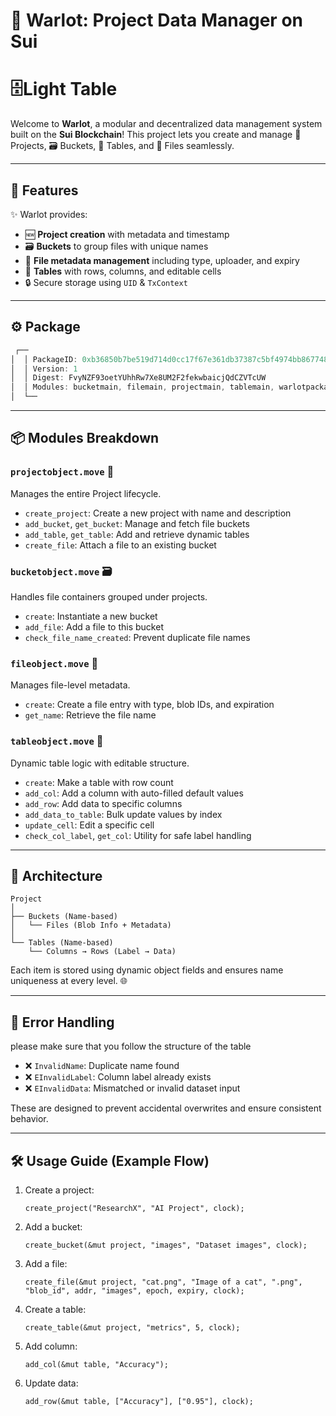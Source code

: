 

# 📁 Warlot: Project Data Manager on Sui
# 🗄️Light Table 
Welcome to **Warlot**, a modular and decentralized data management system built on the **Sui Blockchain**! This project lets you create and manage 🧱 Projects, 🗃️ Buckets, 📝 Tables, and 📄 Files seamlessly.

---

## 🚀 Features

✨ Warlot provides:

- 🆕 **Project creation** with metadata and timestamp  
- 🗃️ **Buckets** to group files with unique names  
- 📄 **File metadata management** including type, uploader, and expiry  
- 📝 **Tables** with rows, columns, and editable cells  
- 🔒 Secure storage using `UID` & `TxContext`  

---
## ⚙️ Package
```rust
 ┌──                                                                                             
│  │ PackageID: 0xb36850b7be519d714d0cc17f67e361db37387c5bf4974bb867748bcab1de15d4                 │
│  │ Version: 1                                                                                    │
│  │ Digest: FvyNZF93oetYUhhRw7Xe8UM2F2fekwbaicjQdCZVTcUW                                          │
│  │ Modules: bucketmain, filemain, projectmain, tablemain, warlotpackage                          │
│  └──                                                                          
```

---
## 📦 Modules Breakdown

### `projectobject.move` 🧱  
Manages the entire Project lifecycle.

- `create_project`: Create a new project with name and description  
- `add_bucket`, `get_bucket`: Manage and fetch file buckets  
- `add_table`, `get_table`: Add and retrieve dynamic tables  
- `create_file`: Attach a file to an existing bucket  

### `bucketobject.move` 🗃️  
Handles file containers grouped under projects.

- `create`: Instantiate a new bucket  
- `add_file`: Add a file to this bucket  
- `check_file_name_created`: Prevent duplicate file names  

### `fileobject.move` 📄  
Manages file-level metadata.

- `create`: Create a file entry with type, blob IDs, and expiration  
- `get_name`: Retrieve the file name  

### `tableobject.move` 📝  
Dynamic table logic with editable structure.

- `create`: Make a table with row count  
- `add_col`: Add a column with auto-filled default values  
- `add_row`: Add data to specific columns  
- `add_data_to_table`: Bulk update values by index  
- `update_cell`: Edit a specific cell  
- `check_col_label`, `get_col`: Utility for safe label handling  

---

## 🧩 Architecture

```
Project
│
├── Buckets (Name-based)
│   └── Files (Blob Info + Metadata)
│
└── Tables (Name-based)
    └── Columns → Rows (Label → Data)
```

Each item is stored using dynamic object fields and ensures name uniqueness at every level. 🌐

---

## 🔐 Error Handling
please make sure that you follow the structure of the table
- ❌ `InvalidName`: Duplicate name found
- ❌ `EInvalidLabel`: Column label already exists
- ❌ `EInvalidData`: Mismatched or invalid dataset input

These are designed to prevent accidental overwrites and ensure consistent behavior.

---

## 🛠️ Usage Guide (Example Flow)

1. Create a project:
   ```move
   create_project("ResearchX", "AI Project", clock);
   ```

2. Add a bucket:
   ```move
   create_bucket(&mut project, "images", "Dataset images", clock);
   ```

3. Add a file:
   ```move
   create_file(&mut project, "cat.png", "Image of a cat", ".png", "blob_id", addr, "images", epoch, expiry, clock);
   ```

4. Create a table:
   ```move
   create_table(&mut project, "metrics", 5, clock);
   ```

5. Add column:
   ```move
   add_col(&mut table, "Accuracy");
   ```

6. Update data:
   ```move
   add_row(&mut table, ["Accuracy"], ["0.95"], clock);
   ```
